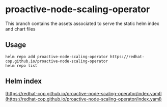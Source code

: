# proactive-node-scaling-operator

This branch contains the assets associated to serve the static helm index and chart files

## Usage

```shell
helm repo add proactive-node-scaling-operator https://redhat-cop.github.io/proactive-node-scaling-operator
helm repo list 
```

## Helm index

[https://redhat-cop.github.io/proactive-node-scaling-operator/index.yaml](https://redhat-cop.github.io/proactive-node-scaling-operator/index.yaml)